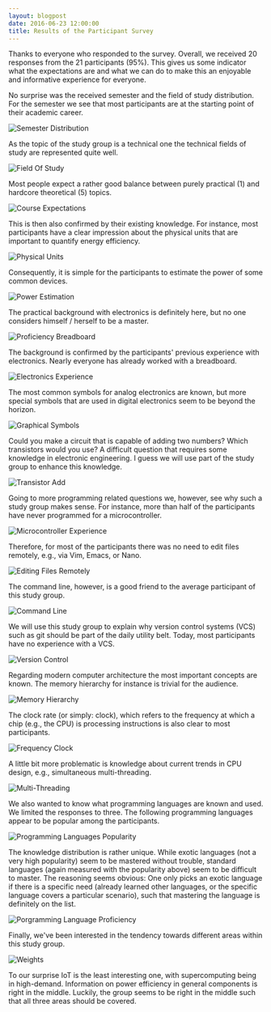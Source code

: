 ```yaml
---
layout: blogpost
date: 2016-06-23 12:00:00
title: Results of the Participant Survey
---
```

Thanks to everyone who responded to the survey. Overall, we received 20 responses from the 21 participants (95%). This gives us some indicator what the expectations are and what we can do to make this an enjoyable and informative experience for everyone.

No surprise was the received semester and the field of study distribution. For the semester we see that most participants are at the starting point of their academic career.

![Semester Distribution](images/survey/semester.png)

As the topic of the study group is a technical one the technical fields of study are represented quite well.

![Field Of Study](images/survey/field-of-study.png)

Most people expect a rather good balance between purely practical (1) and hardcore theoretical (5) topics.

![Course Expectations](images/survey/course-expectations.png)

This is then also confirmed by their existing knowledge. For instance, most participants have a clear impression about the physical units that are important to quantify energy efficiency.

![Physical Units](images/survey/physical-units.png)

Consequently, it is simple for the participants to estimate the power of some common devices.

![Power Estimation](images/survey/power-estimation.png)

The practical background with electronics is definitely here, but no one considers himself / herself to be a master.

![Proficiency Breadboard](images/survey/proficiency-breadboard.png)

The background is confirmed by the participants' previous experience with electronics. Nearly everyone has already worked with a breadboard.

![Electronics Experience](images/survey/experience-electronics.png)

The most common symbols for analog electronics are known, but more special symbols that are used in digital electronics seem to be beyond the horizon.

![Graphical Symbols](images/survey/graphical-symbols.png)

Could you make a circuit that is capable of adding two numbers? Which transistors would you use? A difficult question that requires some knowledge in electronic engineering. I guess we will use part of the study group to enhance this knowledge.

![Transistor Add](images/survey/transistor-adder.png)

Going to more programming related questions we, however, see why such a study group makes sense. For instance, more than half of the participants have never programmed for a microcontroller.

![Microcontroller Experience](images/survey/experience-microcontroller.png)

Therefore, for most of the participants there was no need to edit files remotely, e.g., via Vim, Emacs, or Nano.

![Editing Files Remotely](images/survey/linux-terminal.png)

The command line, however, is a good friend to the average participant of this study group.

![Command Line](images/survey/command-line.png)

We will use this study group to explain why version control systems (VCS) such as git should be part of the daily utility belt. Today, most participants have no experience with a VCS.

![Version Control](images/survey/version-control.png)

Regarding modern computer architecture the most important concepts are known. The memory hierarchy for instance is trivial for the audience.

![Memory Hierarchy](images/survey/computer-memory.png)

The clock rate (or simply: clock), which refers to the frequency at which a chip (e.g., the CPU) is processing instructions is also clear to most participants.

![Frequency Clock](images/survey/frequency-clock.png)

A little bit more problematic is knowledge about current trends in CPU design, e.g., simultaneous multi-threading.

![Multi-Threading](images/survey/multi-threading.png)

We also wanted to know what programming languages are known and used. We limited the responses to three. The following programming languages appear to be popular among the participants.

![Programming Languages Popularity](images/survey/popularity-programming-languages.png)

The knowledge distribution is rather unique. While exotic languages (not a very high popularity) seem to be mastered without trouble, standard languages (again measured with the popularity above) seem to be difficult to master. The reasoning seems obvious: One only picks an exotic language if there is a specific need (already learned other languages, or the specific language covers a particular scenario), such that mastering the language is definitely on the list.

![Porgramming Language Proficiency](images/survey/proficiency-programming-languages.png)

Finally, we've been interested in the tendency towards different areas within this study group.

![Weights](images/survey/weights.png)

To our surprise IoT is the least interesting one, with supercomputing being in high-demand. Information on power efficiency in general components is right in the middle. Luckily, the group seems to be right in the middle such that all three areas should be covered.